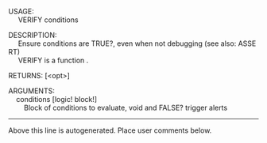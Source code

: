 USAGE:  
&nbsp;&nbsp;&nbsp;&nbsp;&nbsp;VERIFY&nbsp;conditions&nbsp;  
  
DESCRIPTION:  
&nbsp;&nbsp;&nbsp;&nbsp;&nbsp;Ensure&nbsp;conditions&nbsp;are&nbsp;TRUE?,&nbsp;even&nbsp;when&nbsp;not&nbsp;debugging&nbsp;(see&nbsp;also:&nbsp;ASSERT)  
&nbsp;&nbsp;&nbsp;&nbsp;&nbsp;VERIFY&nbsp;is&nbsp;a&nbsp;function&nbsp;.  
  
RETURNS:&nbsp;[&lt;opt&gt;]  
  
ARGUMENTS:  
&nbsp;&nbsp;&nbsp;&nbsp;conditions&nbsp;[logic!&nbsp;block!]  
&nbsp;&nbsp;&nbsp;&nbsp;&nbsp;&nbsp;&nbsp;&nbsp;Block&nbsp;of&nbsp;conditions&nbsp;to&nbsp;evaluate,&nbsp;void&nbsp;and&nbsp;FALSE?&nbsp;trigger&nbsp;alerts  
___
Above this line is autogenerated. Place user comments below.